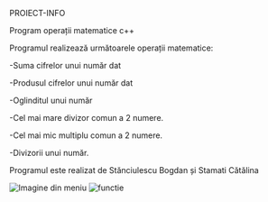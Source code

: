  PROIECT-INFO
<p>Program operații matematice c++</p>
<p>Programul realizează următoarele operații matematice:</p>
<p>-Suma cifrelor unui număr dat</p>
<p>-Produsul cifrelor unui număr dat</p>
<p>-Oglinditul unui număr</p>
<p>-Cel mai mare divizor comun a 2 numere.</p>
<p>-Cel mai mic multiplu comun a 2 numere.</p>
<p>-Divizorii unui număr.</p>
<p>Programul este realizat de Stănciulescu Bogdan și Stamati Cătălina</p>
<img src="https://github.com/bogdanstanciulescu/PROIECT-INFO/assets/161162249/6c752524-090e-4fc8-83e3-d3295fcc23b5" alt="Imagine din meniu">
<img src="https://github.com/bogdanstanciulescu/PROIECT-INFO/assets/161162249/231fa39d-d028-4bf5-a92f-fd28fd8a38cc" alt="functie">
